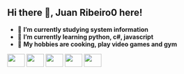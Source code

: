 ## Hi there 👋, **Juan Ribeiro0** here!

- 🔭 **I’m currently studying system information**
- 📕 **I’m currently learning python, c#, javascript**
- 🤩 **My hobbies are cooking, play video games and gym**

<div>
<img align ="center" height="30" width="40" src="https://cdn.jsdelivr.net/gh/devicons/devicon@latest/icons/csharp/csharp-original.svg" />
<img align ="center" height="30" width="40"src="https://cdn.jsdelivr.net/gh/devicons/devicon@latest/icons/html5/html5-original.svg" /> 
<img align ="center" height="30" width="40" src="https://cdn.jsdelivr.net/gh/devicons/devicon@latest/icons/css3/css3-original.svg" />
<img align ="center" height="30" width="40" src="https://cdn.jsdelivr.net/gh/devicons/devicon@latest/icons/javascript/javascript-original.svg" /> 
<img align ="center" height="30" width="40" src="https://cdn.jsdelivr.net/gh/devicons/devicon@latest/icons/mysql/mysql-original-wordmark.svg" />
</div>
          
          
          
          
          

